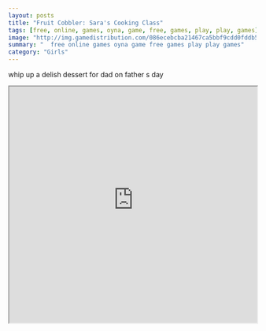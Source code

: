 ```yaml
---
layout: posts
title: "Fruit Cobbler: Sara's Cooking Class"
tags: [free, online, games, oyna, game, free, games, play, play, games]
image: "http://img.gamedistribution.com/086ecebcba21467ca5bbf9cdd0fddb50.jpg"
summary: "  free online games oyna game free games play play games"
category: "Girls"
---
```


whip up a delish dessert for dad on father s day

<iframe width="100%" height="480px;" src="http://flash.gamedistribution.com?game=086ecebcba21467ca5bbf9cdd0fddb50"></iframe>